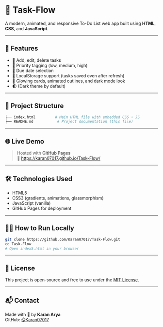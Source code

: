 # 📝 Task-Flow

A modern, animated, and responsive To-Do List web app built using **HTML**, **CSS**, and **JavaScript**.

---

## 🚀 Features

- 🧠 Add, edit, delete tasks  
- 🎯 Priority tagging (low, medium, high)  
- 📆 Due date selection  
- 💾 LocalStorage support (tasks saved even after refresh)  
- 🎨 Glowing cards, animated outlines, and dark mode look  
- 🌓 (Dark theme by default)

---

## 📂 Project Structure

```bash
├── index.html         # Main HTML file with embedded CSS + JS
├── README.md           # Project documentation (this file)
```

---

## 🌐 Live Demo

> Hosted with **GitHub Pages**  
> 🔗 https://karan07017.github.io/Task-Flow/

---

## 🛠️ Technologies Used

- HTML5  
- CSS3 (gradients, animations, glassmorphism)  
- JavaScript (vanilla)  
- GitHub Pages for deployment  

---

## 👨‍💻 How to Run Locally

```bash
git clone https://github.com/Karan07017/Task-Flow.git
cd Task-Flow
# Open index5.html in your browser
```
---

## 🧾 License

This project is open-source and free to use under the [MIT License](LICENSE).

---

## 📬 Contact

Made with 💜 by **Karan Arya**  
GitHub: [@Karan07017](https://github.com/Karan07017)

